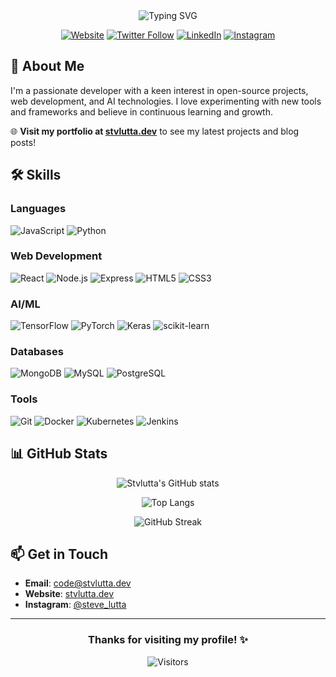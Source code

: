<div align="center">
<img src="https://readme-typing-svg.herokuapp.com?font=Fira+Code&size=25&duration=3000&pause=1000&color=36BCF7FF&center=true&vCenter=true&random=false&width=435&lines=Hello,+I'm+Steve" alt="Typing SVG" />

[![Website](https://img.shields.io/badge/Website-FF7139?style=for-the-badge&logo=Firefox-Browser&logoColor=white)](https://stvlutta.dev)
[![Twitter Follow](https://img.shields.io/badge/Twitter-1DA1F2?style=for-the-badge&logo=twitter&logoColor=white)](https://twitter.com/Stvlutta)
[![LinkedIn](https://img.shields.io/badge/LinkedIn-0077B5?style=for-the-badge&logo=linkedin&logoColor=white)](https://www.linkedin.com/in/your-profile)
[![Instagram](https://img.shields.io/badge/Instagram-E4405F?style=for-the-badge&logo=instagram&logoColor=white)](https://instagram.com/steve_lutta)

</div>

## 🚀 About Me

I'm a passionate developer with a keen interest in open-source projects, web development, and AI technologies. I love experimenting with new tools and frameworks and believe in continuous learning and growth.

🌐 **Visit my portfolio at [stvlutta.dev](https://stvlutta.dev)** to see my latest projects and blog posts!

## 🛠️ Skills

### Languages
![JavaScript](https://img.shields.io/badge/JavaScript-F7DF1E?style=for-the-badge&logo=javascript&logoColor=black)
![Python](https://img.shields.io/badge/Python-3776AB?style=for-the-badge&logo=python&logoColor=white)

### Web Development
![React](https://img.shields.io/badge/React-20232A?style=for-the-badge&logo=react&logoColor=61DAFB)
![Node.js](https://img.shields.io/badge/Node.js-339933?style=for-the-badge&logo=nodedotjs&logoColor=white)
![Express](https://img.shields.io/badge/Express.js-000000?style=for-the-badge&logo=express&logoColor=white)
![HTML5](https://img.shields.io/badge/HTML5-E34F26?style=for-the-badge&logo=html5&logoColor=white)
![CSS3](https://img.shields.io/badge/CSS3-1572B6?style=for-the-badge&logo=css3&logoColor=white)

### AI/ML
![TensorFlow](https://img.shields.io/badge/TensorFlow-FF6F00?style=for-the-badge&logo=tensorflow&logoColor=white)
![PyTorch](https://img.shields.io/badge/PyTorch-EE4C2C?style=for-the-badge&logo=pytorch&logoColor=white)
![Keras](https://img.shields.io/badge/Keras-D00000?style=for-the-badge&logo=Keras&logoColor=white)
![scikit-learn](https://img.shields.io/badge/scikit--learn-F7931E?style=for-the-badge&logo=scikit-learn&logoColor=white)

### Databases
![MongoDB](https://img.shields.io/badge/MongoDB-4EA94B?style=for-the-badge&logo=mongodb&logoColor=white)
![MySQL](https://img.shields.io/badge/MySQL-005C84?style=for-the-badge&logo=mysql&logoColor=white)
![PostgreSQL](https://img.shields.io/badge/PostgreSQL-316192?style=for-the-badge&logo=postgresql&logoColor=white)

### Tools
![Git](https://img.shields.io/badge/Git-F05032?style=for-the-badge&logo=git&logoColor=white)
![Docker](https://img.shields.io/badge/Docker-2CA5E0?style=for-the-badge&logo=docker&logoColor=white)
![Kubernetes](https://img.shields.io/badge/Kubernetes-326CE5?style=for-the-badge&logo=kubernetes&logoColor=white)
![Jenkins](https://img.shields.io/badge/Jenkins-D24939?style=for-the-badge&logo=Jenkins&logoColor=white)

## 📊 GitHub Stats

<div align="center">

![Stvlutta's GitHub stats](https://github-readme-stats.vercel.app/api?username=Stvlutta&show_icons=true&theme=tokyonight)

![Top Langs](https://github-readme-stats.vercel.app/api/top-langs/?username=Stvlutta&layout=compact&theme=tokyonight)

<img src="https://github-readme-streak-stats.herokuapp.com?user=Stvlutta&theme=tokyonight" alt="GitHub Streak" />

</div>

## 📫 Get in Touch

- **Email**: code@stvlutta.dev
- **Website**: [stvlutta.dev](https://stvlutta.dev)
- **Instagram**: [@steve_lutta](https://instagram.com/steve_lutta)

---

<div align="center">

### Thanks for visiting my profile! ✨

![Visitors](https://komarev.com/ghpvc/?username=Stvlutta&color=blueviolet&style=flat-square&label=Profile+Views)

</div>
